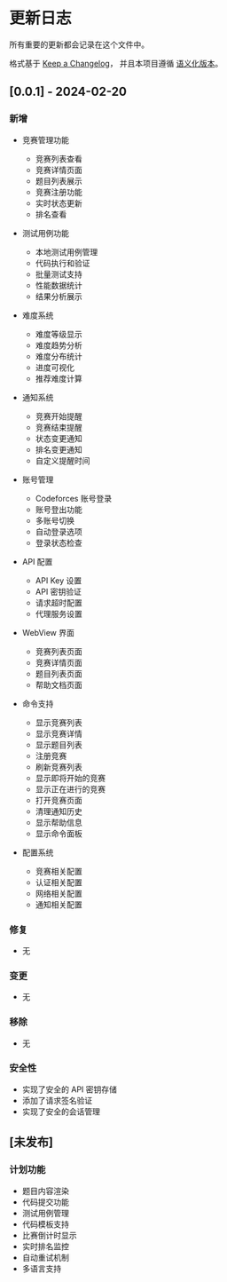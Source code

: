 # 更新日志

所有重要的更新都会记录在这个文件中。

格式基于 [Keep a Changelog](https://keepachangelog.com/zh-CN/1.0.0/)，
并且本项目遵循 [语义化版本](https://semver.org/lang/zh-CN/)。

## [0.0.1] - 2024-02-20

### 新增
- 竞赛管理功能
  - 竞赛列表查看
  - 竞赛详情页面
  - 题目列表展示
  - 竞赛注册功能
  - 实时状态更新
  - 排名查看

- 测试用例功能
  - 本地测试用例管理
  - 代码执行和验证
  - 批量测试支持
  - 性能数据统计
  - 结果分析展示

- 难度系统
  - 难度等级显示
  - 难度趋势分析
  - 难度分布统计
  - 进度可视化
  - 推荐难度计算

- 通知系统
  - 竞赛开始提醒
  - 竞赛结束提醒
  - 状态变更通知
  - 排名变更通知
  - 自定义提醒时间

- 账号管理
  - Codeforces 账号登录
  - 账号登出功能
  - 多账号切换
  - 自动登录选项
  - 登录状态检查

- API 配置
  - API Key 设置
  - API 密钥验证
  - 请求超时配置
  - 代理服务设置

- WebView 界面
  - 竞赛列表页面
  - 竞赛详情页面
  - 题目列表页面
  - 帮助文档页面

- 命令支持
  - 显示竞赛列表
  - 显示竞赛详情
  - 显示题目列表
  - 注册竞赛
  - 刷新竞赛列表
  - 显示即将开始的竞赛
  - 显示正在进行的竞赛
  - 打开竞赛页面
  - 清理通知历史
  - 显示帮助信息
  - 显示命令面板

- 配置系统
  - 竞赛相关配置
  - 认证相关配置
  - 网络相关配置
  - 通知相关配置

### 修复
- 无

### 变更
- 无

### 移除
- 无

### 安全性
- 实现了安全的 API 密钥存储
- 添加了请求签名验证
- 实现了安全的会话管理

## [未发布]

### 计划功能
- 题目内容渲染
- 代码提交功能
- 测试用例管理
- 代码模板支持
- 比赛倒计时显示
- 实时排名监控
- 自动重试机制
- 多语言支持